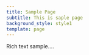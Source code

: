```yaml
---
title: Sample Page
subtitle: This is saple page
background_style: style1
template: page
---
```

Rich text sample....
